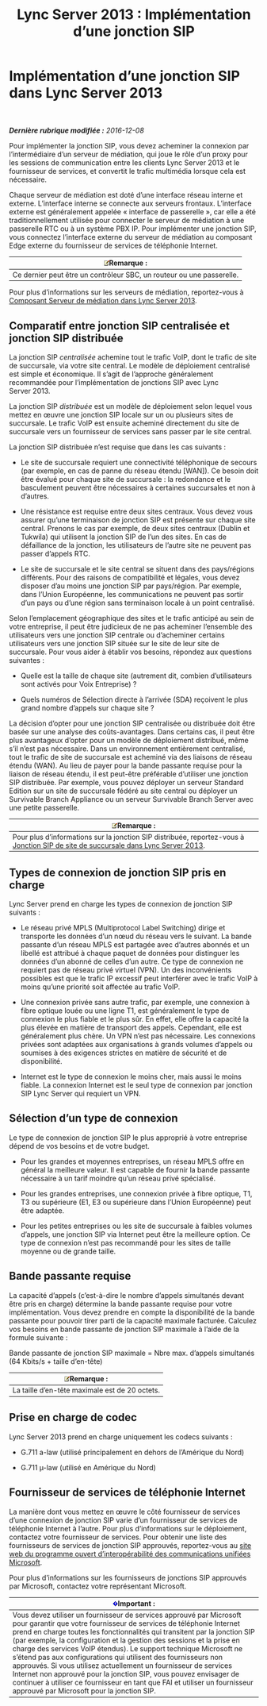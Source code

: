 ﻿---
title: 'Lync Server 2013 : Implémentation d’une jonction SIP'
TOCTitle: Implémentation d’une une jonction SIP
ms:assetid: 273a22b1-8a4c-4187-acf8-c57d5c6598ce
ms:mtpsurl: https://technet.microsoft.com/fr-fr/library/Gg425743(v=OCS.15)
ms:contentKeyID: 49296679
ms.date: 12/10/2016
mtps_version: v=OCS.15
ms.translationtype: HT
---

# Implémentation d’une jonction SIP dans Lync Server 2013

 

_**Dernière rubrique modifiée :** 2016-12-08_

Pour implémenter la jonction SIP, vous devez acheminer la connexion par l’intermédiaire d’un serveur de médiation, qui joue le rôle d’un proxy pour les sessions de communication entre les clients Lync Server 2013 et le fournisseur de services, et convertit le trafic multimédia lorsque cela est nécessaire.

Chaque serveur de médiation est doté d’une interface réseau interne et externe. L’interface interne se connecte aux serveurs frontaux. L’interface externe est généralement appelée « interface de passerelle », car elle a été traditionnellement utilisée pour connecter le serveur de médiation à une passerelle RTC ou à un système PBX IP. Pour implémenter une jonction SIP, vous connectez l’interface externe du serveur de médiation au composant Edge externe du fournisseur de services de téléphonie Internet.

<table>
<thead>
<tr class="header">
<th><img src="images/Gg398920.note(OCS.15).gif" title="note" alt="note" />Remarque :</th>
</tr>
</thead>
<tbody>
<tr class="odd">
<td>Ce dernier peut être un contrôleur SBC, un routeur ou une passerelle.</td>
</tr>
</tbody>
</table>


Pour plus d’informations sur les serveurs de médiation, reportez-vous à [Composant Serveur de médiation dans Lync Server 2013](lync-server-2013-mediation-server-component.md).

## Comparatif entre jonction SIP centralisée et jonction SIP distribuée

La jonction SIP *centralisée* achemine tout le trafic VoIP, dont le trafic de site de succursale, via votre site central. Le modèle de déploiement centralisé est simple et économique. Il s’agit de l’approche généralement recommandée pour l’implémentation de jonctions SIP avec Lync Server 2013.

La jonction SIP *distribuée* est un modèle de déploiement selon lequel vous mettez en œuvre une jonction SIP locale sur un ou plusieurs sites de succursale. Le trafic VoIP est ensuite acheminé directement du site de succursale vers un fournisseur de services sans passer par le site central.

La jonction SIP distribuée n’est requise que dans les cas suivants :

  - Le site de succursale requiert une connectivité téléphonique de secours (par exemple, en cas de panne du réseau étendu \[WAN\]). Ce besoin doit être évalué pour chaque site de succursale : la redondance et le basculement peuvent être nécessaires à certaines succursales et non à d’autres.

  - Une résistance est requise entre deux sites centraux. Vous devez vous assurer qu’une terminaison de jonction SIP est présente sur chaque site central. Prenons le cas par exemple, de deux sites centraux (Dublin et Tukwila) qui utilisent la jonction SIP de l’un des sites. En cas de défaillance de la jonction, les utilisateurs de l’autre site ne peuvent pas passer d’appels RTC.

  - Le site de succursale et le site central se situent dans des pays/régions différents. Pour des raisons de compatibilité et légales, vous devez disposer d’au moins une jonction SIP par pays/région. Par exemple, dans l’Union Européenne, les communications ne peuvent pas sortir d’un pays ou d’une région sans terminaison locale à un point centralisé.

Selon l’emplacement géographique des sites et le trafic anticipé au sein de votre entreprise, il peut être judicieux de ne pas acheminer l’ensemble des utilisateurs vers une jonction SIP centrale ou d’acheminer certains utilisateurs vers une jonction SIP située sur le site de leur site de succursale. Pour vous aider à établir vos besoins, répondez aux questions suivantes :

  - Quelle est la taille de chaque site (autrement dit, combien d’utilisateurs sont activés pour Voix Entreprise) ?

  - Quels numéros de Sélection directe à l’arrivée (SDA) reçoivent le plus grand nombre d’appels sur chaque site ?

La décision d’opter pour une jonction SIP centralisée ou distribuée doit être basée sur une analyse des coûts-avantages. Dans certains cas, il peut être plus avantageux d’opter pour un modèle de déploiement distribué, même s’il n’est pas nécessaire. Dans un environnement entièrement centralisé, tout le trafic de site de succursale est acheminé via des liaisons de réseau étendu (WAN). Au lieu de payer pour la bande passante requise pour la liaison de réseau étendu, il est peut-être préférable d’utiliser une jonction SIP distribuée. Par exemple, vous pouvez déployer un serveur Standard Edition sur un site de succursale fédéré au site central ou déployer un Survivable Branch Appliance ou un serveur Survivable Branch Server avec une petite passerelle.

<table>
<thead>
<tr class="header">
<th><img src="images/Gg398920.note(OCS.15).gif" title="note" alt="note" />Remarque :</th>
</tr>
</thead>
<tbody>
<tr class="odd">
<td>Pour plus d’informations sur la jonction SIP distribuée, reportez-vous à <a href="lync-server-2013-branch-site-sip-trunking.md">Jonction SIP de site de succursale dans Lync Server 2013</a>.</td>
</tr>
</tbody>
</table>


## Types de connexion de jonction SIP pris en charge

Lync Server prend en charge les types de connexion de jonction SIP suivants :

  - Le réseau privé MPLS (Multiprotocol Label Switching) dirige et transporte les données d’un nœud du réseau vers le suivant. La bande passante d’un réseau MPLS est partagée avec d’autres abonnés et un libellé est attribué à chaque paquet de données pour distinguer les données d’un abonné de celles d’un autre. Ce type de connexion ne requiert pas de réseau privé virtuel (VPN). Un des inconvénients possibles est que le trafic IP excessif peut interférer avec le trafic VoIP à moins qu’une priorité soit affectée au trafic VoIP.

  - Une connexion privée sans autre trafic, par exemple, une connexion à fibre optique louée ou une ligne T1, est généralement le type de connexion le plus fiable et le plus sûr. En effet, elle offre la capacité la plus élevée en matière de transport des appels. Cependant, elle est généralement plus chère. Un VPN n’est pas nécessaire. Les connexions privées sont adaptées aux organisations à grands volumes d’appels ou soumises à des exigences strictes en matière de sécurité et de disponibilité.

  - Internet est le type de connexion le moins cher, mais aussi le moins fiable. La connexion Internet est le seul type de connexion par jonction SIP Lync Server qui requiert un VPN.

## Sélection d’un type de connexion

Le type de connexion de jonction SIP le plus approprié à votre entreprise dépend de vos besoins et de votre budget.

  - Pour les grandes et moyennes entreprises, un réseau MPLS offre en général la meilleure valeur. Il est capable de fournir la bande passante nécessaire à un tarif moindre qu’un réseau privé spécialisé.

  - Pour les grandes entreprises, une connexion privée à fibre optique, T1, T3 ou supérieure (E1, E3 ou supérieure dans l’Union Européenne) peut être adaptée.

  - Pour les petites entreprises ou les site de succursale à faibles volumes d’appels, une jonction SIP via Internet peut être la meilleure option. Ce type de connexion n’est pas recommandé pour les sites de taille moyenne ou de grande taille.

## Bande passante requise

La capacité d’appels (c’est-à-dire le nombre d’appels simultanés devant être pris en charge) détermine la bande passante requise pour votre implémentation. Vous devez prendre en compte la disponibilité de la bande passante pour pouvoir tirer parti de la capacité maximale facturée. Calculez vos besoins en bande passante de jonction SIP maximale à l’aide de la formule suivante :

Bande passante de jonction SIP maximale = Nbre max. d’appels simultanés (64 Kbits/s + taille d’en-tête)

<table>
<thead>
<tr class="header">
<th><img src="images/Gg398920.note(OCS.15).gif" title="note" alt="note" />Remarque :</th>
</tr>
</thead>
<tbody>
<tr class="odd">
<td>La taille d’en-tête maximale est de 20 octets.</td>
</tr>
</tbody>
</table>


## Prise en charge de codec

Lync Server 2013 prend en charge uniquement les codecs suivants :

  - G.711 a-law (utilisé principalement en dehors de l’Amérique du Nord)

  - G.711 µ-law (utilisé en Amérique du Nord)

## Fournisseur de services de téléphonie Internet

La manière dont vous mettez en œuvre le côté fournisseur de services d’une connexion de jonction SIP varie d’un fournisseur de services de téléphonie Internet à l’autre. Pour plus d’informations sur le déploiement, contactez votre fournisseur de services. Pour obtenir une liste des fournisseurs de services de jonction SIP approuvés, reportez-vous au [site web du programme ouvert d’interopérabilité des communications unifiées Microsoft](http://go.microsoft.com/fwlink/?linkid=287029).

Pour plus d’informations sur les fournisseurs de jonctions SIP approuvés par Microsoft, contactez votre représentant Microsoft.

<table>
<thead>
<tr class="header">
<th><img src="images/Gg425917.important(OCS.15).gif" title="important" alt="important" />Important :</th>
</tr>
</thead>
<tbody>
<tr class="odd">
<td>Vous devez utiliser un fournisseur de services approuvé par Microsoft pour garantir que votre fournisseur de services de téléphonie Internet prend en charge toutes les fonctionnalités qui transitent par la jonction SIP (par exemple, la configuration et la gestion des sessions et la prise en charge des services VoIP étendus). Le support technique Microsoft ne s’étend pas aux configurations qui utilisent des fournisseurs non approuvés. Si vous utilisez actuellement un fournisseur de services Internet non approuvé pour la jonction SIP, vous pouvez envisager de continuer à utiliser ce fournisseur en tant que FAI et utiliser un fournisseur approuvé par Microsoft pour la jonction SIP.</td>
</tr>
</tbody>
</table>

